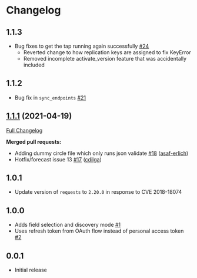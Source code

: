 # Changelog

## 1.1.3
  * Bug fixes to get the tap running again successfully [#24](https://github.com/singer-io/tap-harvest-forecast/pull/24)
    * Reverted change to how replication keys are assigned to fix KeyError
    * Removed incomplete activate_version feature that was accidentally included

## 1.1.2
  *  Bug fix in `sync_endpoints` [#21](https://github.com/singer-io/tap-harvest-forecast/pull/21)

## [1.1.1](https://github.com/singer-io/tap-harvest-forecast/tree/v1.1.1) (2021-04-19)

[Full Changelog](https://github.com/singer-io/tap-harvest-forecast/compare/v1.1.0...v1.1.1)

**Merged pull requests:**

- Adding dummy circle file which only runs json validate [\#18](https://github.com/singer-io/tap-harvest-forecast/pull/18) ([asaf-erlich](https://github.com/asaf-erlich))
- Hotfix/forecast issue 13 [\#17](https://github.com/singer-io/tap-harvest-forecast/pull/17) ([cdilga](https://github.com/cdilga))

## 1.0.1
  * Update version of `requests` to `2.20.0` in response to CVE 2018-18074

## 1.0.0
  * Adds field selection and discovery mode [#1](https://github.com/singer-io/tap-harvest-forecast/pull/1)
  * Uses refresh token from OAuth flow instead of personal access token [#2](https://github.com/singer-io/tap-harvest-forecast/pull/2)

## 0.0.1
  * Initial release
